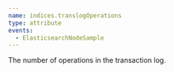 ```yaml
---
name: indices.translogOperations
type: attribute
events:
  - ElasticsearchNodeSample
---
```


The number of operations in the transaction log.